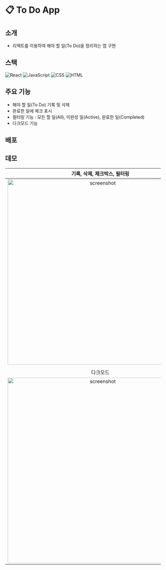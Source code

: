 # :clipboard: To Do App

## 소개
- 리액트를 이용하여 해야 할 일(To Do)을 정리하는 앱 구현

## 스택
![React](https://img.shields.io/badge/-React-007ACC?style=flat&logo=React)
![JavaScript](https://img.shields.io/badge/-JavaScript-%23F7DF1C?style=flate&logo=javascript&logoColor=000000&labelColor=%23F7DF1C&color=%23F7DF1C)
![CSS](https://img.shields.io/badge/-CSS-007ACC?style=flat&logo=css3)
![HTML](https://img.shields.io/badge/-HTML5-F05032?style=flate&logo=html5&logoColor=ffffff)

## 주요 기능
- 해야 할 일(To Do) 기록 및 삭제
- 완료한 일에 체크 표시
- 필터링 기능 : 모든 할 일(All), 미완성 일(Active), 완료한 일(Completed)
- 다크모드 기능

## 배포

## 데모
|**기록, 삭제, 체크박스, 필터링**|
|:--:|
|<img width="600" alt="screenshot" src="https://user-images.githubusercontent.com/53497516/210790144-34a09865-e277-4efd-b6fd-992c827967ec.gif">|
||
|다크모드|
|<img width="600" alt="screenshot" src="https://user-images.githubusercontent.com/53497516/210790254-16d0f617-1d42-4f08-a5c2-7c01d64307a6.gif">|

